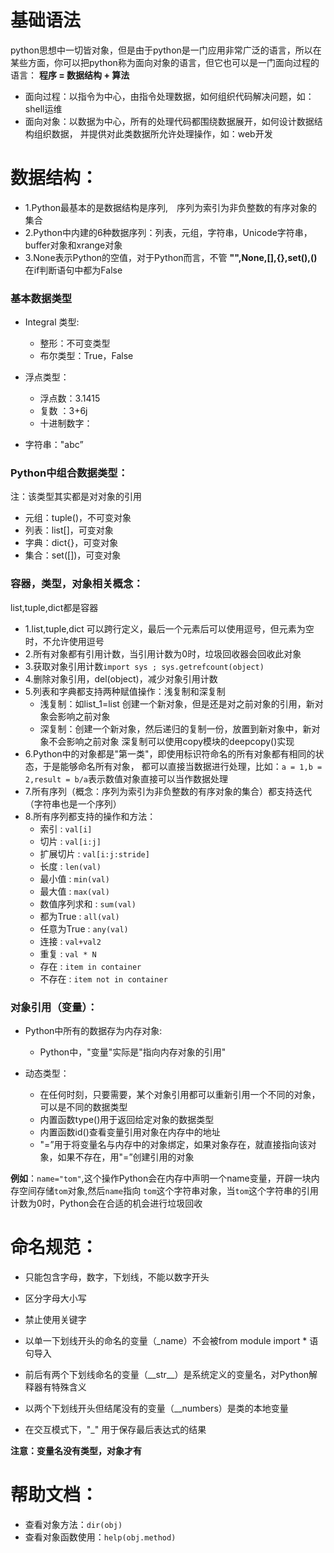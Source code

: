 # 基础语法
python思想中一切皆对象，但是由于python是一门应用非常广泛的语言，所以在某些方面，你可以把python称为面向对象的语言，但它也可以是一门面向过程的语言：
**程序 = 数据结构 + 算法**
* 面向过程：以指令为中心，由指令处理数据，如何组织代码解决问题，如：shell运维
* 面向对象：以数据为中心，所有的处理代码都围绕数据展开，如何设计数据结构组织数据，
            并提供对此类数据所允许处理操作，如：web开发


# 数据结构：
* 1.Python最基本的是数据结构是序列,　序列为索引为非负整数的有序对象的集合
* 2.Python中内建的6种数据序列：列表，元组，字符串，Unicode字符串，buffer对象和xrange对象
* 3.None表示Python的空值，对于Python而言，不管 **"",None,[],{},set(),()** 在if判断语句中都为False

### 基本数据类型
* Integral 类型:
  * 整形：不可变类型
  * 布尔类型：True，False

* 浮点类型：
  * 浮点数：3.1415
  * 复数 ：3+6j
  * 十进制数字：
* 字符串："abc”

### Python中组合数据类型：
注：该类型其实都是对对象的引用
* 元组：tuple()，不可变对象
* 列表：list[]，可变对象
* 字典：dict{}，可变对象
* 集合：set([])，可变对象

### 容器，类型，对象相关概念：
list,tuple,dict都是容器
* 1.list,tuple,dict  可以跨行定义，最后一个元素后可以使用逗号，但元素为空时，不允许使用逗号
* 2.所有对象都有引用计数，当引用计数为0时，垃圾回收器会回收此对象
* 3.获取对象引用计数`import sys ; sys.getrefcount(object)`
* 4.删除对象引用，del(object)，减少对象引用计数
* 5.列表和字典都支持两种赋值操作：浅复制和深复制
  * 浅复制：如list_1=list 创建一个新对象，但是还是对之前对象的引用，新对象会影响之前对象
  * 深复制：创建一个新对象，然后递归的复制一份，放置到新对象中，新对象不会影响之前对象
           深复制可以使用copy模块的deepcopy()实现
* 6.Python中的对象都是"第一类"，即使用标识符命名的所有对象都有相同的状态，于是能够命名所有对象，
  都可以直接当数据进行处理，比如：`a = 1,b = 2,result = b/a`表示数值对象直接可以当作数据处理
* 7.所有序列（概念：序列为索引为非负整数的有序对象的集合）都支持迭代（字符串也是一个序列）
* 8.所有序列都支持的操作和方法：
   * 索引 : `val[i]`
   * 切片 : `val[i:j]`
   * 扩展切片 : `val[i:j:stride]`
   * 长度 : `len(val)`
   * 最小值 : `min(val)`
   * 最大值 : `max(val)`
   * 数值序列求和 : `sum(val)`
   * 都为True : `all(val)`
   * 任意为True : `any(val)`
   * 连接 : `val+val2`
   * 重复 : `val * N`
   * 存在 : `item in container`
   * 不存在 : `item not in container`

### 对象引用（变量）：
* Python中所有的数据存为内存对象:
  * Python中，"变量"实际是"指向内存对象的引用"

* 动态类型：
  * 在任何时刻，只要需要，某个对象引用都可以重新引用一个不同的对象，可以是不同的数据类型
  * 内置函数type()用于返回给定对象的数据类型
  * 内置函数id()查看变量引用对象在内存中的地址
  * "=”用于将变量名与内存中的对象绑定，如果对象存在，就直接指向该对象，如果不存在，用"=”创建引用的对象

**例如**：`name="tom"`,这个操作Python会在内存中声明一个name变量，开辟一块内存空间存储`tom`对象,然后`name`指向
`tom`这个字符串对象，当`tom`这个字符串的引用计数为0时，Python会在合适的机会进行垃圾回收

# 命名规范：
* 只能包含字母，数字，下划线，不能以数字开头
* 区分字母大小写
* 禁止使用关键字

* 以单一下划线开头的命名的变量（\_name）不会被from module import * 语句导入
* 前后有两个下划线命名的变量（\_\_str__）是系统定义的变量名，对Python解释器有特殊含义
* 以两个下划线开头但结尾没有的变量（\_\_numbers）是类的本地变量
* 在交互模式下，"\_" 用于保存最后表达式的结果

**注意：变量名没有类型，对象才有**

# 帮助文档：
* 查看对象方法：`dir(obj)`
* 查看对象函数使用：`help(obj.method)`



